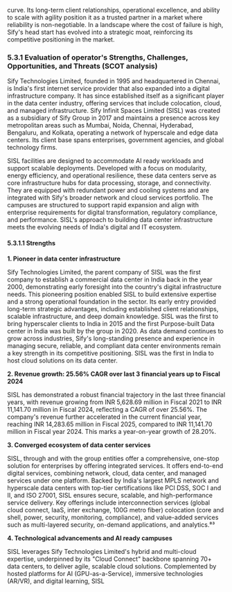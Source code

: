 curve. Its long-term client relationships, operational excellence, and ability to scale with agility position it as a trusted partner in a market where reliability is non-negotiable. In a landscape where the cost of failure is high, Sify's head start has evolved into a strategic moat, reinforcing its competitive positioning in the market.

### 5.3.1 Evaluation of operator's Strengths, Challenges, Opportunities, and Threats (SCOT analysis)

Sify Technologies Limited, founded in 1995 and headquartered in Chennai, is India's first internet service provider that also expanded into a digital infrastructure company. It has since established itself as a significant player in the data center industry, offering services that include colocation, cloud, and managed infrastructure. Sify Infinit Spaces Limited (SISL) was created as a subsidiary of Sify Group in 2017 and maintains a presence across key metropolitan areas such as Mumbai, Noida, Chennai, Hyderabad, Bengaluru, and Kolkata, operating a network of hyperscale and edge data centers. Its client base spans enterprises, government agencies, and global technology firms.

SISL facilities are designed to accommodate AI ready workloads and support scalable deployments. Developed with a focus on modularity, energy efficiency, and operational resilience, these data centers serve as core infrastructure hubs for data processing, storage, and connectivity. They are equipped with redundant power and cooling systems and are integrated with Sify's broader network and cloud services portfolio. The campuses are structured to support rapid expansion and align with enterprise requirements for digital transformation, regulatory compliance, and performance. SISL's approach to building data center infrastructure meets the evolving needs of India's digital and IT ecosystem.

#### 5.3.1.1 Strengths

**1. Pioneer in data center infrastructure**

Sify Technologies Limited, the parent company of SISL was the first company to establish a commercial data center in India back in the year 2000, demonstrating early foresight into the country's digital infrastructure needs. This pioneering position enabled SISL to build extensive expertise and a strong operational foundation in the sector. Its early entry provided long-term strategic advantages, including established client relationships, scalable infrastructure, and deep domain knowledge. SISL was the first to bring hyperscaler clients to India in 2015 and the first Purpose-built Data center in India was built by the group in 2020. As data demand continues to grow across industries, Sify's long-standing presence and experience in managing secure, reliable, and compliant data center environments remain a key strength in its competitive positioning. SISL was the first in India to host cloud solutions on its data center.

**2. Revenue growth: 25.56% CAGR over last 3 financial years up to Fiscal 2024**

SISL has demonstrated a robust financial trajectory in the last three financial years, with revenue growing from INR 5,628.69 million in Fiscal 2021 to INR 11,141.70 million in Fiscal 2024, reflecting a CAGR of over 25.56%. The company's revenue further accelerated in the current financial year, reaching INR 14,283.65 million in Fiscal 2025, compared to INR 11,141.70 million in Fiscal year 2024. This marks a year-on-year growth of 28.20%.

**3. Converged ecosystem of data center services**

SISL, through and with the group entities offer a comprehensive, one-stop solution for enterprises by offering integrated services. It offers end-to-end digital services, combining network, cloud, data center, and managed services under one platform. Backed by India's largest MPLS network and hyperscale data centers with top-tier certifications like PCI DSS, SOC I and II, and ISO 27001, SISL ensures secure, scalable, and high-performance service delivery. Key offerings include interconnection services (global cloud connect, IaaS, inter exchange, 100G metro fiber) colocation (core and shell, power, security, monitoring, compliance), and value-added services such as multi-layered security, on-demand applications, and analytics.⁸³

**4. Technological advancements and AI ready campuses**

SISL leverages Sify Technologies Limited's hybrid and multi-cloud expertise, underpinned by its "Cloud Connect" backbone spanning 70+ data centers, to deliver agile, scalable cloud solutions. Complemented by hosted platforms for AI (GPU-as-a-Service), immersive technologies (AR/VR), and digital learning, SISL
